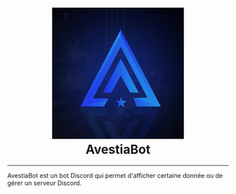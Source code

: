 <h1 align="center">
  <br>
  <a href="https://github.com/RiuXe11"><img src="./docs/images/Logo1.png" height="300" alt="Discord.js v14 Bot"></a>
  <br>
  AvestiaBot
  <br>
</h1>

---

AvestiaBot est un bot Discord qui permet d'afficher certaine donnée ou de gérer un serveur Discord.